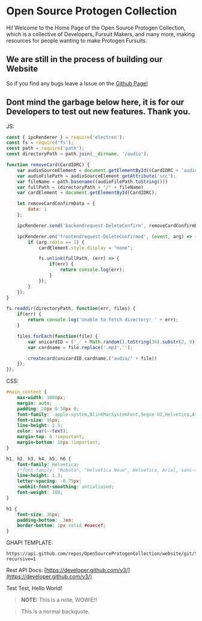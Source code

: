 # Open Source Protogen Collection
Hi! Welcome to the Home Page of the Open Source Protogen Collection, which is a collective of Developers, Fursuit Makers, and many more, making resources for people wanting to make Protogen Fursuits.

## We are still in the process of building our Website
So if you find any bugs leave a Issue on the [Github Page!](https://github.com/OpenSourceProtogenCollection/website)

## Dont mind the garbage below here, it is for our Developers to test out new features. Thank you.

JS:
```js
const { ipcRenderer } = require('electron');
const fs = require('fs');
const path = require('path');
const directoryPath = path.join(__dirname, '/audio');

function removeCard(CardIDRC) {
    var audioSourceElement = document.getElementById((CardIDRC + 'audiosource'));
    var audioFilePath = audioSourceElement.getAttribute('src');
    var fileName = path.basename((audioFilePath.toString()))
    var fullPath = (directoryPath + "/" + fileName)
    var cardElement = document.getElementById(CardIDRC);

    let removeCardConfirmData = {
        data: 1
    };

    ipcRenderer.send('backendrequest-DeleteConfirm', removeCardConfirmData);

    ipcRenderer.on('frontendrequest-DeleteConfirmed', (event, arg) => {
        if (arg.rdata == 1) {
            cardElement.style.display = "none";

            fs.unlink(fullPath, (err) => {
                if(err) {
                    return console.log(err);
                }
            }); 
        }
    });
}

fs.readdir(directoryPath, function(err, files) {
    if(err) {
        return console.log('Unable to fetch directory: ' + err);
    } 

    files.forEach(function(file) {
        var unicardID = ('_' + Math.random().toString(36).substr(2, 9))
        var cardname = file.replace('.mp3','');

        createcard(unicardID,cardname,("audio/" + file))
    });
});
```

CSS:
```css
#main_content {
    max-width: 1000px;
    margin: auto;
    padding: 20px 0 50px 0;
    font-family: -apple-system,BlinkMacSystemFont,Segoe UI,Helvetica,Arial,sans-serif,Apple Color Emoji,Segoe UI Emoji;
    font-size: 16px;
    line-height: 1.5;
    color: var(--text);
    margin-top: 0 !important;
    margin-bottom: 16px !important;    
}

h1, h2, h3, h4, h5, h6 {
    font-family: Helvetica;
    /*font-family: "Roboto", "Helvetica Neue", Helvetica, Arial, sans-serif;*/
    line-height: 1.3;
    letter-spacing: -0.75px;
    -webkit-font-smoothing: antialiased;
    font-weight: 100;    
}

h1 {
    font-size: 36px;
    padding-bottom: .3em;
    border-bottom: 1px solid #eaecef;
}
```

GHAPI TEMPLATE:
```
https://api.github.com/repos/OpenSourceProtogenCollection/website/git/trees/master?recursive=1
```
Rest API Docs:
[https://developer.github.com/v3/](https://developer.github.com/v3/)

Test Test, Hello World!

> **NOTE:** This is a note, WOWIE!!

> This is a normal backquote.
